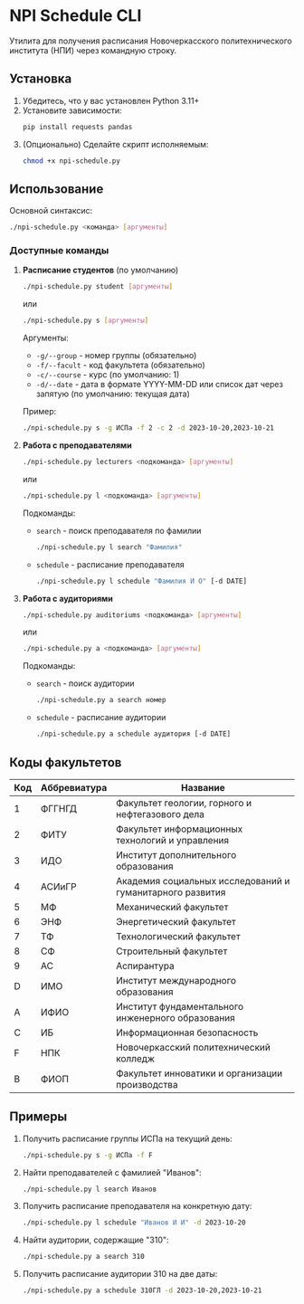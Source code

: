 # NPI Schedule CLI

Утилита для получения расписания Новочеркасского политехнического института (НПИ) через командную строку.

## Установка

1. Убедитесь, что у вас установлен Python 3.11+
2. Установите зависимости:
   ```bash
   pip install requests pandas
   ```
3. (Опционально) Сделайте скрипт исполняемым:
   ```bash
   chmod +x npi-schedule.py
   ```

## Использование

Основной синтаксис:
```bash
./npi-schedule.py <команда> [аргументы]
```

### Доступные команды

1. **Расписание студентов** (по умолчанию)
   ```bash
   ./npi-schedule.py student [аргументы]
   ```
   или
   ```bash
   ./npi-schedule.py s [аргументы]
   ```

   Аргументы:
   - `-g/--group` - номер группы (обязательно)
   - `-f/--facult` - код факультета (обязательно)
   - `-c/--course` - курс (по умолчанию: 1)
   - `-d/--date` - дата в формате YYYY-MM-DD или список дат через запятую (по умолчанию: текущая дата)

   Пример:
   ```bash
   ./npi-schedule.py s -g ИСПа -f 2 -c 2 -d 2023-10-20,2023-10-21
   ```

2. **Работа с преподавателями**
   ```bash
   ./npi-schedule.py lecturers <подкоманда> [аргументы]
   ```
   или
   ```bash
   ./npi-schedule.py l <подкоманда> [аргументы]
   ```

   Подкоманды:
   - `search` - поиск преподавателя по фамилии
     ```bash
     ./npi-schedule.py l search "Фамилия"
     ```
   - `schedule` - расписание преподавателя
     ```bash
     ./npi-schedule.py l schedule "Фамилия И О" [-d DATE]
     ```

3. **Работа с аудиториями**
   ```bash
   ./npi-schedule.py auditoriums <подкоманда> [аргументы]
   ```
   или
   ```bash
   ./npi-schedule.py a <подкоманда> [аргументы]
   ```

   Подкоманды:
   - `search` - поиск аудитории
     ```bash
     ./npi-schedule.py a search номер
     ```
   - `schedule` - расписание аудитории
     ```bash
     ./npi-schedule.py a schedule аудитория [-d DATE]
     ```

## Коды факультетов

| Код | Аббревиатура | Название |
|-----|--------------|----------|
| 1 | ФГГНГД | Факультет геологии, горного и нефтегазового дела |
| 2 | ФИТУ | Факультет информационных технологий и управления |
| 3 | ИДО | Институт дополнительного образования |
| 4 | АСИиГР | Академия социальных исследований и гуманитарного развития |
| 5 | МФ | Механический факультет |
| 6 | ЭНФ | Энергетический факультет |
| 7 | ТФ | Технологический факультет |
| 8 | СФ | Строительный факультет |
| 9 | АС | Аспирантура |
| D | ИМО | Институт международного образования |
| A | ИФИО | Институт фундаментального инженерного образования |
| C | ИБ | Информационная безопасность |
| F | НПК | Новочеркасский политехнический колледж |
| B | ФИОП | Факультет инноватики и организации производства |

## Примеры

1. Получить расписание группы ИСПа на текущий день:
   ```bash
   ./npi-schedule.py s -g ИСПа -f F
   ```

2. Найти преподавателей с фамилией "Иванов":
   ```bash
   ./npi-schedule.py l search Иванов
   ```

3. Получить расписание преподавателя на конкретную дату:
   ```bash
   ./npi-schedule.py l schedule "Иванов И И" -d 2023-10-20
   ```

4. Найти аудитории, содержащие "310":
   ```bash
   ./npi-schedule.py a search 310
   ```

5. Получить расписание аудитории 310 на две даты:
   ```bash
   ./npi-schedule.py a schedule 310ГЛ -d 2023-10-20,2023-10-21
   ```
